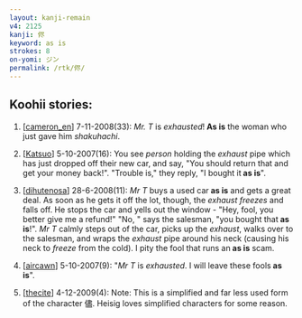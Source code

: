 ```yaml
---
layout: kanji-remain
v4: 2125
kanji: 侭
keyword: as is
strokes: 8
on-yomi: ジン
permalink: /rtk/侭/
---
```


## Koohii stories: 

1) [<a href="http://kanji.koohii.com/profile/cameron_en">cameron_en</a>] 7-11-2008(33): <em>Mr. T</em> is <em>exhausted</em>!<strong> As is</strong> the woman who just gave him <em>shakuhachi</em>.

2) [<a href="http://kanji.koohii.com/profile/Katsuo">Katsuo</a>] 5-10-2007(16): You see <em>person</em> holding the <em>exhaust</em> pipe which has just dropped off their new car, and say, &quot;You should return that and get your money back!&quot;. &quot;Trouble is,&quot; they reply, &quot;I bought it<strong> as is</strong>&quot;.

3) [<a href="http://kanji.koohii.com/profile/dihutenosa">dihutenosa</a>] 28-6-2008(11): <em>Mr T</em> buys a used car<strong> as is</strong> and gets a great deal. As soon as he gets it off the lot, though, the <em>exhaust</em> <em>freezes</em> and falls off. He stops the car and yells out the window - &quot;Hey, fool, you better give me a refund!&quot; &quot;No, &quot; says the salesman, &quot;you bought that<strong> as is</strong>!&quot;. <em>Mr T</em> calmly steps out of the car, picks up the <em>exhaust</em>, walks over to the salesman, and wraps the <em>exhaust</em> pipe around his neck (causing his neck to <em>freeze</em> from the cold). I pity the fool that runs an<strong> as is</strong> scam.

4) [<a href="http://kanji.koohii.com/profile/aircawn">aircawn</a>] 5-10-2007(9): &quot;<em>Mr T</em> is <em>exhausted</em>. I will leave these fools<strong> as is</strong>&quot;.

5) [<a href="http://kanji.koohii.com/profile/thecite">thecite</a>] 4-12-2009(4): Note: This is a simplified and far less used form of the character 儘. Heisig loves simplified characters for some reason.

